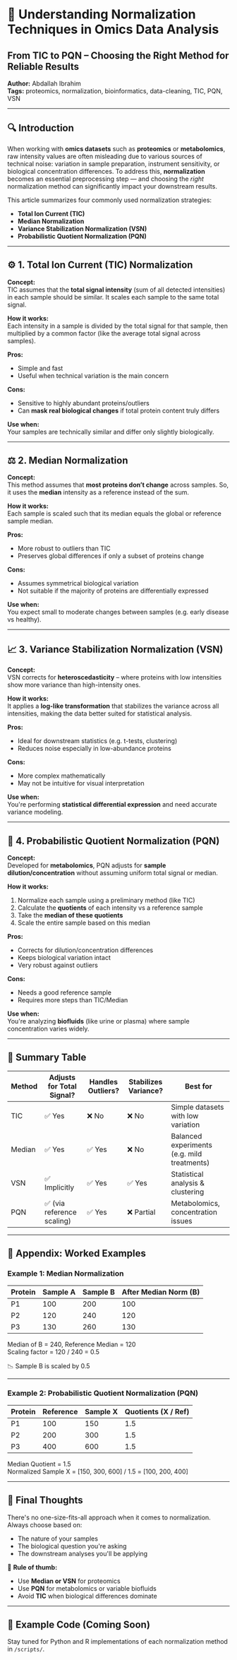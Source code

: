 # 💪 Understanding Normalization Techniques in Omics Data Analysis
## From TIC to PQN – Choosing the Right Method for Reliable Results

**Author:** Abdallah Ibrahim  
**Tags:** proteomics, normalization, bioinformatics, data-cleaning, TIC, PQN, VSN

---

## 🔍 Introduction

When working with **omics datasets** such as **proteomics** or **metabolomics**, raw intensity values are often misleading due to various sources of technical noise: variation in sample preparation, instrument sensitivity, or biological concentration differences. To address this, **normalization** becomes an essential preprocessing step — and choosing the *right* normalization method can significantly impact your downstream results.

This article summarizes four commonly used normalization strategies:
- **Total Ion Current (TIC)**
- **Median Normalization**
- **Variance Stabilization Normalization (VSN)**
- **Probabilistic Quotient Normalization (PQN)**

---

## ⚙️ 1. Total Ion Current (TIC) Normalization

**Concept:**  
TIC assumes that the **total signal intensity** (sum of all detected intensities) in each sample should be similar. It scales each sample to the same total signal.

**How it works:**  
Each intensity in a sample is divided by the total signal for that sample, then multiplied by a common factor (like the average total signal across samples).

**Pros:**  
- Simple and fast  
- Useful when technical variation is the main concern

**Cons:**  
- Sensitive to highly abundant proteins/outliers  
- Can **mask real biological changes** if total protein content truly differs

**Use when:**  
Your samples are technically similar and differ only slightly biologically.

---

## ⚖️ 2. Median Normalization

**Concept:**  
This method assumes that **most proteins don’t change** across samples. So, it uses the **median** intensity as a reference instead of the sum.

**How it works:**  
Each sample is scaled such that its median equals the global or reference sample median.

**Pros:**  
- More robust to outliers than TIC  
- Preserves global differences if only a subset of proteins change

**Cons:**  
- Assumes symmetrical biological variation  
- Not suitable if the majority of proteins are differentially expressed

**Use when:**  
You expect small to moderate changes between samples (e.g. early disease vs healthy).

---

## 📈 3. Variance Stabilization Normalization (VSN)

**Concept:**  
VSN corrects for **heteroscedasticity** – where proteins with low intensities show more variance than high-intensity ones.

**How it works:**  
It applies a **log-like transformation** that stabilizes the variance across all intensities, making the data better suited for statistical analysis.

**Pros:**  
- Ideal for downstream statistics (e.g. t-tests, clustering)  
- Reduces noise especially in low-abundance proteins

**Cons:**  
- More complex mathematically  
- May not be intuitive for visual interpretation

**Use when:**  
You're performing **statistical differential expression** and need accurate variance modeling.

---

## 🧪 4. Probabilistic Quotient Normalization (PQN)

**Concept:**  
Developed for **metabolomics**, PQN adjusts for **sample dilution/concentration** without assuming uniform total signal or median.

**How it works:**  
1. Normalize each sample using a preliminary method (like TIC)  
2. Calculate the **quotients** of each intensity vs a reference sample  
3. Take the **median of these quotients**  
4. Scale the entire sample based on this median

**Pros:**  
- Corrects for dilution/concentration differences  
- Keeps biological variation intact  
- Very robust against outliers

**Cons:**  
- Needs a good reference sample  
- Requires more steps than TIC/Median

**Use when:**  
You're analyzing **biofluids** (like urine or plasma) where sample concentration varies widely.

---

## 🔬 Summary Table

| Method | Adjusts for Total Signal? | Handles Outliers? | Stabilizes Variance? | Best for |
|--------|----------------------------|--------------------|-----------------------|----------|
| TIC    | ✅ Yes                     | ❌ No              | ❌ No                 | Simple datasets with low variation |
| Median | ✅ Yes                     | ✅ Yes             | ❌ No                 | Balanced experiments (e.g. mild treatments) |
| VSN    | ✅ Implicitly              | ✅ Yes             | ✅ Yes                | Statistical analysis & clustering |
| PQN    | ✅ (via reference scaling) | ✅ Yes             | ❌ Partial            | Metabolomics, concentration issues |

---

## 🔬 Appendix: Worked Examples

### Example 1: Median Normalization

| Protein | Sample A | Sample B | After Median Norm (B) |
|---------|----------|----------|------------------------|
| P1      | 100      | 200      | 100                    |
| P2      | 120      | 240      | 120                    |
| P3      | 130      | 260      | 130                    |

Median of B = 240, Reference Median = 120  
Scaling factor = 120 / 240 = 0.5

📉 Sample B is scaled by 0.5

---

### Example 2: Probabilistic Quotient Normalization (PQN)

| Protein | Reference | Sample X | Quotients (X / Ref) |
|---------|-----------|-----------|----------------------|
| P1      | 100       | 150       | 1.5                  |
| P2      | 200       | 300       | 1.5                  |
| P3      | 400       | 600       | 1.5                  |

Median Quotient = 1.5  
Normalized Sample X = [150, 300, 600] / 1.5 = [100, 200, 400]

---

## 🧠 Final Thoughts

There's no one-size-fits-all approach when it comes to normalization. Always choose based on:
- The nature of your samples  
- The biological question you're asking  
- The downstream analyses you'll be applying

📌 **Rule of thumb:**
- Use **Median or VSN** for proteomics
- Use **PQN** for metabolomics or variable biofluids
- Avoid **TIC** when biological differences dominate

---

## 📁 Example Code (Coming Soon)

Stay tuned for Python and R implementations of each normalization method in `/scripts/`.

